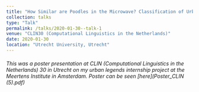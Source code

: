 ```yaml
---
title: "How Similar are Poodles in the Microwave? Classification of Urban Legend Types"
collection: talks
type: "Talk"
permalink: /talks/2020-01-30--talk-1
venue: "CLIN30 (Computational Linguistics in the Netherlands)"
date: 2020-01-30
location: "Utrecht University, Utrecht"
---
```


###### This was a poster presentation at CLIN (Computational Linguistics in the Netherlands) 30 in Utrecht on my urban legends internship project at the Meertens Institute in Amsterdam. Poster can be seen [here](Poster_CLIN (5).pdf)
